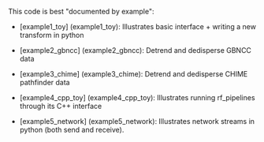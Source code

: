 
This code is best "documented by example":

  - [example1_toy] (example1_toy):
    Illustrates basic interface + writing a new transform in python

  - [example2_gbncc] (example2_gbncc):
    Detrend and dedisperse GBNCC data

  - [example3_chime] (example3_chime):
    Detrend and dedisperse CHIME pathfinder data

  - [example4_cpp_toy] (example4_cpp_toy):
    Illustrates running rf_pipelines through its C++ interface

  - [example5_network] (example5_network):
    Illustrates network streams in python (both send and receive).
